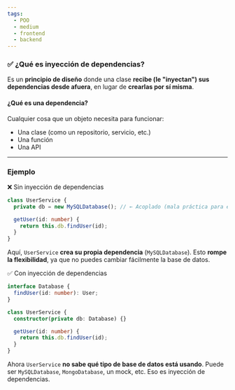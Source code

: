 ```yaml
---
tags:
  - POO
  - medium
  - frontend
  - backend
---
```

### ✅ ¿Qué es inyección de dependencias?

Es un **principio de diseño** donde una clase **recibe (le "inyectan") sus dependencias desde afuera**, en lugar de **crearlas por sí misma**.

#### ¿Qué es una dependencia?

Cualquier cosa que un objeto necesita para funcionar:

-  Una clase (como un repositorio, servicio, etc.)
-  Una función
-  Una API

---

### Ejemplo

❌ Sin inyección de dependencias

```ts
class UserService {
  private db = new MySQLDatabase(); // ← Acoplado (mala práctica para escalar)

  getUser(id: number) {
    return this.db.findUser(id);
  }
}
```
Aquí, `UserService` **crea su propia dependencia** (`MySQLDatabase`). Esto **rompe la flexibilidad**, ya que no puedes cambiar fácilmente la base de datos.

✅ Con inyección de dependencias
```ts
interface Database {
  findUser(id: number): User;
}

class UserService {
  constructor(private db: Database) {}

  getUser(id: number) {
    return this.db.findUser(id);
  }
}
```
Ahora `UserService` **no sabe qué tipo de base de datos está usando**. Puede ser `MySQLDatabase`, `MongoDatabase`, un mock, etc. Eso es inyección de dependencias.